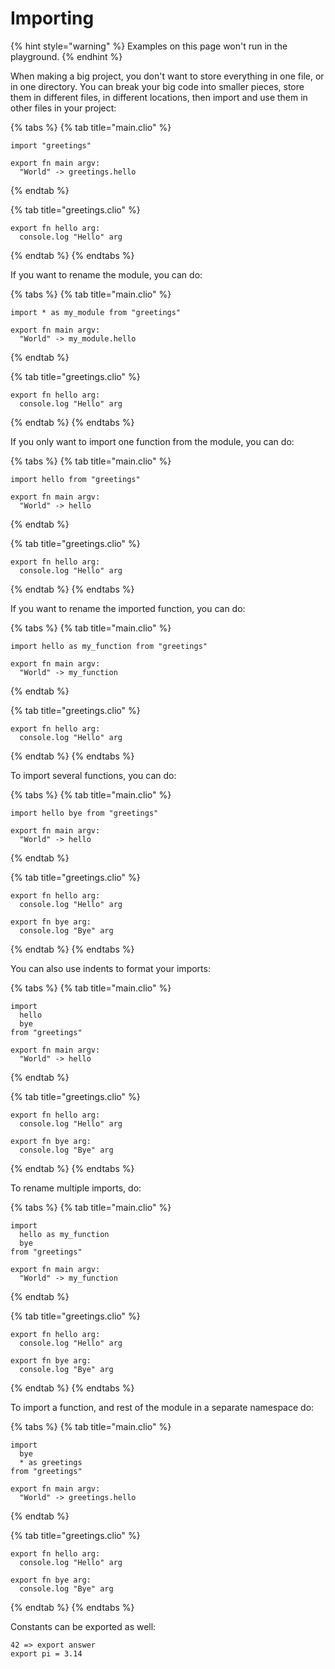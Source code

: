 # Importing

{% hint style="warning" %}
Examples on this page won't run in the playground.
{% endhint %}

When making a big project, you don't want to store everything in one file, or in one directory. You can break your big code into smaller pieces, store them in different files, in different locations, then import and use them in other files in your project:

{% tabs %}
{% tab title="main.clio" %}
```text
import "greetings"

export fn main argv:
  "World" -> greetings.hello
```
{% endtab %}

{% tab title="greetings.clio" %}
```text
export fn hello arg:
  console.log "Hello" arg
```
{% endtab %}
{% endtabs %}

If you want to rename the module, you can do:

{% tabs %}
{% tab title="main.clio" %}
```text
import * as my_module from "greetings"

export fn main argv:
  "World" -> my_module.hello
```
{% endtab %}

{% tab title="greetings.clio" %}
```text
export fn hello arg:
  console.log "Hello" arg
```
{% endtab %}
{% endtabs %}

If you only want to import one function from the module, you can do:

{% tabs %}
{% tab title="main.clio" %}
```text
import hello from "greetings"

export fn main argv:
  "World" -> hello
```
{% endtab %}

{% tab title="greetings.clio" %}
```text
export fn hello arg:
  console.log "Hello" arg
```
{% endtab %}
{% endtabs %}

If you want to rename the imported function, you can do:

{% tabs %}
{% tab title="main.clio" %}
```text
import hello as my_function from "greetings"

export fn main argv:
  "World" -> my_function
```
{% endtab %}

{% tab title="greetings.clio" %}
```text
export fn hello arg:
  console.log "Hello" arg
```
{% endtab %}
{% endtabs %}

To import several functions, you can do:

{% tabs %}
{% tab title="main.clio" %}
```text
import hello bye from "greetings"

export fn main argv:
  "World" -> hello
```
{% endtab %}

{% tab title="greetings.clio" %}
```text
export fn hello arg:
  console.log "Hello" arg

export fn bye arg:
  console.log "Bye" arg
```
{% endtab %}
{% endtabs %}

You can also use indents to format your imports:

{% tabs %}
{% tab title="main.clio" %}
```text
import
  hello
  bye
from "greetings"

export fn main argv:
  "World" -> hello
```
{% endtab %}

{% tab title="greetings.clio" %}
```text
export fn hello arg:
  console.log "Hello" arg

export fn bye arg:
  console.log "Bye" arg
```
{% endtab %}
{% endtabs %}

To rename multiple imports, do:

{% tabs %}
{% tab title="main.clio" %}
```text
import
  hello as my_function
  bye
from "greetings"

export fn main argv:
  "World" -> my_function
```
{% endtab %}

{% tab title="greetings.clio" %}
```text
export fn hello arg:
  console.log "Hello" arg

export fn bye arg:
  console.log "Bye" arg
```
{% endtab %}
{% endtabs %}

To import a function, and rest of the module in a separate namespace do:

{% tabs %}
{% tab title="main.clio" %}
```text
import
  bye
  * as greetings
from "greetings"

export fn main argv:
  "World" -> greetings.hello
```
{% endtab %}

{% tab title="greetings.clio" %}
```text
export fn hello arg:
  console.log "Hello" arg

export fn bye arg:
  console.log "Bye" arg
```
{% endtab %}
{% endtabs %}

Constants can be exported as well:

```text
42 => export answer
export pi = 3.14
```

